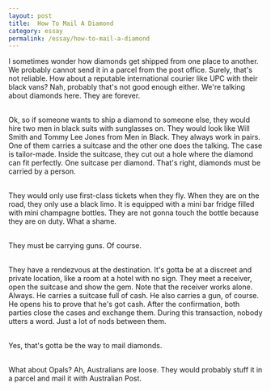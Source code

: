 ```yaml
---
layout: post
title:  How To Mail A Diamond
category: essay
permalink: /essay/how-to-mail-a-diamond
---
```


I sometimes wonder how diamonds get shipped from one place to another. We probably cannot send it in a parcel from the post office. Surely, that's not reliable. How about a reputable international courier like UPC with their black vans? Nah, probably that's not good enough either. We're talking about diamonds here. They are forever.
<br /><br />
 
Ok, so if someone wants to ship a diamond to someone else, they would hire two men in black suits with sunglasses on. They would look like Will Smith and Tommy Lee Jones from Men in Black. They always work in pairs. One of them carries a suitcase and the other one does the talking. The case is tailor-made. Inside the suitcase, they cut out a hole where the diamond can fit perfectly. One suitcase per diamond. That's right, diamonds must be carried by a person.
<br /><br />
 
They would only use first-class tickets when they fly. When they are on the road, they only use a black limo. It is equipped with a mini bar fridge filled with mini champagne bottles. They are not gonna touch the bottle because they are on duty. What a shame.
<br /><br />
 
They must be carrying guns. Of course.
<br /><br />
 
They have a rendezvous at the destination. It's gotta be at a discreet and private location, like a room at a hotel with no sign. They meet a receiver, open the suitcase and show the gem. Note that the receiver works alone. Always. He carries a suitcase full of cash. He also carries a gun, of course. He opens his to prove that he's got cash. After the confirmation, both parties close the cases and exchange them. During this transaction, nobody utters a word. Just a lot of nods between them.
<br /><br />
 
Yes, that's gotta be the way to mail diamonds.
<br /><br />
 
What about Opals? Ah, Australians are loose. They would probably stuff it in a parcel and mail it with Australian Post.
